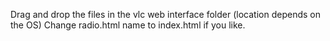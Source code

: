 Drag and drop the files in the vlc web interface folder (location depends on the OS)
Change radio.html name to index.html if you like.
